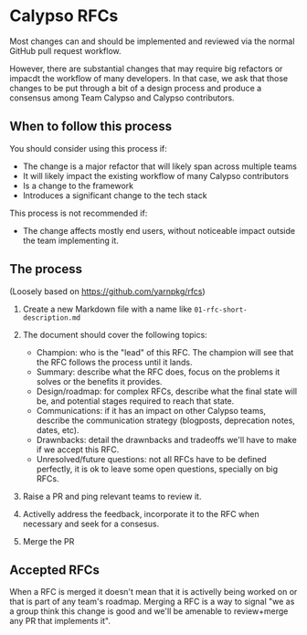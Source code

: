 # Calypso RFCs

Most changes can and should be implemented and reviewed via the normal GitHub pull request workflow.

However, there are substantial changes that may require big refactors or impacdt the workflow of many developers. In that case, we ask that those
changes to be put through a bit of a design process and produce a consensus among Team Calypso and Calypso contributors.

## When to follow this process

You should consider using this process if:

- The change is a major refactor that will likely span across multiple teams
- It will likely impact the existing workflow of many Calypso contributors
- Is a change to the framework
- Introduces a significant change to the tech stack

This process is not recommended if:

- The change affects mostly end users, without noticeable impact outside the team implementing it.

## The process

(Loosely based on https://github.com/yarnpkg/rfcs)

1. Create a new Markdown file with a name like `01-rfc-short-description.md`
2. The document should cover the following topics:

   - Champion: who is the "lead" of this RFC. The champion will see that the RFC follows the process until it lands.
   - Summary: describe what the RFC does, focus on the problems it solves or the benefits it provides.
   - Design/roadmap: for complex RFCs, describe what the final state will be, and potential stages required to reach that state.
   - Communications: if it has an impact on other Calypso teams, describe the communication strategy (blogposts, deprecation notes, dates, etc).
   - Drawnbacks: detail the drawnbacks and tradeoffs we'll have to make if we accept this RFC.
   - Unresolved/future questions: not all RFCs have to be defined perfectly, it is ok to leave some open questions, specially on big RFCs.

3. Raise a PR and ping relevant teams to review it.
4. Activelly address the feedback, incorporate it to the RFC when necessary and seek for a consesus.
5. Merge the PR

## Accepted RFCs

When a RFC is merged it doesn't mean that it is activelly being worked on or that is part of any team's roadmap. Merging a RFC is a way to signal
"we as a group think this change is good and we'll be amenable to review+merge any PR that implements it".
